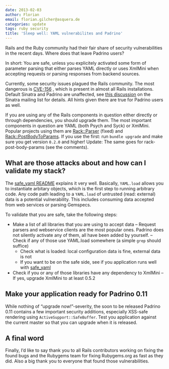 ```yaml
---
date: 2013-02-03
author: Florian
email: florian.gilcher@asquera.de
categories: update
tags: ruby security
title: 'Sleep well: YAML vulnerabilites and Padrino'
---
```


Rails and the Ruby community had their fair share of security vulnerabilities in the recent days. Where does that leave Padrino users?

In short: You are safe, unless you explicitely activated some form of parameter parsing that either parses YAML directly or uses XmlMini when accepting requests or parsing responses from backend sources.

<break>

Currently, some security issues plagued the Rails community. The most dangerous is [CVE-156](https://groups.google.com/forum/#!topic/rubyonrails-security/61bkgvnSGTQ/discussion) , which is present in almost all Rails installations. Default Sinatra and Padrino are unaffected, see [this discussion](https://groups.google.com/forum/#!msg/sinatrarb/nUzRwTzkycU/ILoXoHxwn-0J) on the Sinatra mailing list for details. All hints given there are true for Padrino users as well.

If you are using any of the Rails components in question either directly or through dependencies, you should upgrade them. The most important components in question are YAML (both Psych and Syck) or XmlMini. Popular projects using them are [Rack::Parser](https://github.com/achiu/rack-parser) (fixed) and [Rack::PostBodyToParams](https://github.com/niko/rack-post-body-to-params). If you use the first: run `bundle upgrade` and make sure you get version `0.2.0` and higher! Update: The same goes for rack-post-body-params (see the comments).


## What are those attacks about and how can I validate my stack?

The [safe\_yaml README](https://github.com/dtao/safe_yaml) explains it very well. Basically, `YAML.load` allows you to instantiate arbitary objects, which is the first step to running arbitrary code. Any code path leading to a `YAML.load` of untrusted (read: external) data is a potential vulnerability. This includes consuming data accepted from web services or parsing Gemspecs.

To validate that you are safe, take the following steps:

- Make a list of all libraries that you are using to accept data – Request parsers and webservice clients are the most popular ones. Padrino does not silently activate any of them, all have been added by yourself.
   – Check if any of those use YAML.load somewhere (a simple `grep` should suffice)
   + Check what is loaded: local configuration data is fine, external data is not
   + If you want to be on the safe side, see if you application runs well with [safe\_yaml](https://rubygems.org/gems/safe_yaml)
- Check if you or any of those libraries have any dependency to XmlMini
   – If yes, upgrade XmlMini to at least 0.5.2


## Make your application ready for Padrino 0.11

While nothing of “upgrade now!”-severity, the soon to be released Padrino 0.11 contains a few important security additions, especially XSS-safe rendering using `ActiveSupport::SafeBuffer`. Test you application against the current master so that you can upgrade when it is released.


## A final word

Finally, I’d like to say thank you to all Rails contributors working on fixing the found bugs and the Rubygems team for fixing Rubygems.org as fast as they did. Also a big thank you to everyone that found those vulnerabilities.

